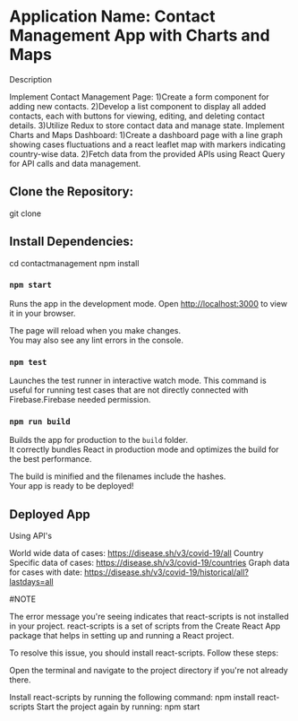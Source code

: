 # Application Name: Contact Management App with Charts and Maps


Description 

   Implement Contact Management Page:
      1)Create a form component for adding new contacts.
      2)Develop a list component to display all added contacts, each with buttons for viewing, editing, and deleting contact details.
      3)Utilize Redux to store contact data and manage state.
   Implement Charts and Maps Dashboard:
      1)Create a dashboard page with a line graph showing cases fluctuations and a react leaflet map with markers indicating country-wise data.
      2)Fetch data from the provided APIs using React Query for API calls and data management.
      
<!-- ## Setup: -->

## Clone the Repository:

   git clone 
## Install Dependencies:

  cd contactmanagement
  npm install

### `npm start`

Runs the app in the development mode.
Open [http://localhost:3000](http://localhost:3000) to view it in your browser.

The page will reload when you make changes.\
You may also see any lint errors in the console.

### `npm test`

Launches the test runner in interactive watch mode. This command is useful for running test cases that are not directly connected with Firebase.Firebase needed permission.

### `npm run build`

Builds the app for production to the `build` folder.\
It correctly bundles React in production mode and optimizes the build for the best performance.

The build is minified and the filenames include the hashes.\
Your app is ready to be deployed!

## Deployed App


Using API's

World wide data of cases: https://disease.sh/v3/covid-19/all
Country Specific data of cases: https://disease.sh/v3/covid-19/countries
Graph data for cases with date: https://disease.sh/v3/covid-19/historical/all?lastdays=all

#NOTE

The error message you're seeing indicates that react-scripts is not installed in your project. react-scripts is a set of scripts from the Create React App package that helps in setting up and running a React project.

To resolve this issue, you should install react-scripts. Follow these steps:

Open the  terminal and navigate to the project directory if you're not already there.

Install react-scripts by running the following command:
npm install react-scripts
Start the project again by running:
npm start
